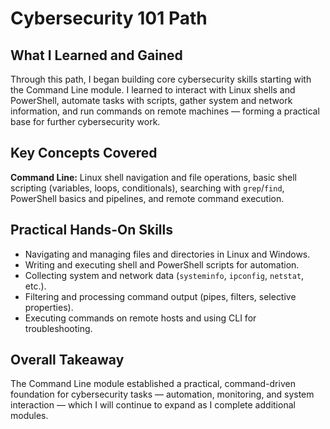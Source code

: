 # Cybersecurity 101 Path

## What I Learned and Gained
Through this path, I began building core cybersecurity skills starting with the Command Line module. I learned to interact with Linux shells and PowerShell, automate tasks with scripts, gather system and network information, and run commands on remote machines — forming a practical base for further cybersecurity work.

## Key Concepts Covered
**Command Line:** Linux shell navigation and file operations, basic shell scripting (variables, loops, conditionals), searching with `grep`/`find`, PowerShell basics and pipelines, and remote command execution.

## Practical Hands-On Skills
- Navigating and managing files and directories in Linux and Windows.  
- Writing and executing shell and PowerShell scripts for automation.  
- Collecting system and network data (`systeminfo`, `ipconfig`, `netstat`, etc.).  
- Filtering and processing command output (pipes, filters, selective properties).  
- Executing commands on remote hosts and using CLI for troubleshooting.

## Overall Takeaway
The Command Line module established a practical, command-driven foundation for cybersecurity tasks — automation, monitoring, and system interaction — which I will continue to expand as I complete additional modules.
